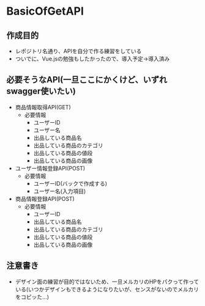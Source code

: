 # BasicOfGetAPI

## 作成目的
* レポジトリ名通り、APIを自分で作る練習をしている
* ついでに、Vue.jsの勉強もしたかったので、導入予定→導入済み

## 必要そうなAPI(一旦ここにかくけど、いずれswagger使いたい)
* 商品情報取得API(GET)
    * 必要情報
        * ユーザーID
        * ユーザー名
        * 出品している商品名
        * 出品している商品のカテゴリ
        * 出品している商品の値段
        * 出品している商品の画像
* ユーザー情報登録API(POST) 
    * 必要情報
        * ユーザーID(バックで作成する)
        * ユーザー名(入力項目)
* 商品情報登録API(POST)
    * 必要情報
        * ユーザーID
        * 出品している商品名
        * 出品している商品のカテゴリ
        * 出品している商品の値段
        * 出品している商品の画像


## 注意書き
* デザイン面の練習が目的ではないため、一旦メルカリのHPをパクって作っている(いつかデザインもできるようになりたいが、センスがないのでメルカリをコピッた...)